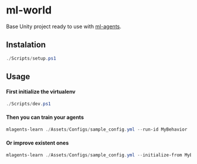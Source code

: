 # ml-world

Base Unity project ready to use with [ml-agents](https://github.com/Unity-Technologies/ml-agents).

## Instalation
```ps1
./Scripts/setup.ps1
```

## Usage
#### First initialize the virtualenv
```ps1
./Scripts/dev.ps1
```
#### Then you can train your agents
```ps1
mlagents-learn ./Assets/Configs/sample_config.yml --run-id MyBehavior
```
#### Or improve existent ones
```ps1
mlagents-learn ./Assets/Configs/sample_config.yml --initialize-from MyBehavior1 --run-id MyBehavior2
```
